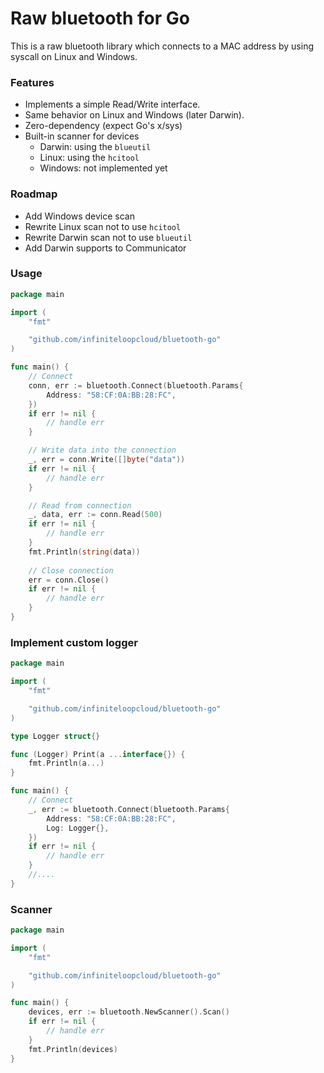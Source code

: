 # Raw bluetooth for Go

This is a raw bluetooth library which connects to a MAC address by using syscall on Linux and Windows.

### Features

- Implements a simple Read/Write interface.
- Same behavior on Linux and Windows (later Darwin).
- Zero-dependency (expect Go's x/sys)
- Built-in scanner for devices
  - Darwin: using the `blueutil`
  - Linux: using the `hcitool`
  - Windows: not implemented yet

### Roadmap

- Add Windows device scan
- Rewrite Linux scan not to use `hcitool`
- Rewrite Darwin scan not to use `blueutil`
- Add Darwin supports to Communicator

### Usage

```go
package main

import (
	"fmt"

	"github.com/infiniteloopcloud/bluetooth-go"
)

func main() {
	// Connect
	conn, err := bluetooth.Connect(bluetooth.Params{
		Address: "58:CF:0A:BB:28:FC",
	})
	if err != nil {
		// handle err
	}

	// Write data into the connection
	_, err = conn.Write([]byte("data"))
	if err != nil {
		// handle err
	}

	// Read from connection
	_, data, err := conn.Read(500)
	if err != nil {
		// handle err
	}
	fmt.Println(string(data))
	
	// Close connection
	err = conn.Close()
	if err != nil {
		// handle err
	}
}
```

### Implement custom logger

```go
package main

import (
	"fmt"

	"github.com/infiniteloopcloud/bluetooth-go"
)

type Logger struct{}

func (Logger) Print(a ...interface{}) {
	fmt.Println(a...)
}

func main() {
	// Connect
	_, err := bluetooth.Connect(bluetooth.Params{
		Address: "58:CF:0A:BB:28:FC",
		Log: Logger{},
	})
	if err != nil {
		// handle err
	}
	//....
}
```

### Scanner

```go
package main

import (
	"fmt"

	"github.com/infiniteloopcloud/bluetooth-go"
)

func main() {
	devices, err := bluetooth.NewScanner().Scan()
	if err != nil {
		// handle err
	}
	fmt.Println(devices)
}
```